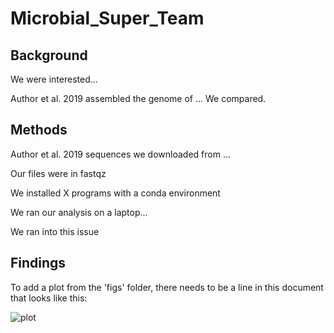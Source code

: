 # Microbial_Super_Team


## Background

We were interested...

Author et al. 2019 assembled the genome of ... We compared.

## Methods

Author et al. 2019 sequences we downloaded from ...

Our files were in fastqz

We installed X programs with a conda environment

We ran our analysis on a laptop...

We ran into this issue

## Findings

To add a plot from the 'figs' folder, there needs to be a line in this document that looks like this:

![plot](figures/plotfile.png)
